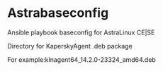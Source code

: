 # Astrabaseconfig
Ansible playbook baseconfig for AstraLinux CE|SE

Directory for KaperskyAgent .deb package

For example:klnagent64_14.2.0-23324_amd64.deb